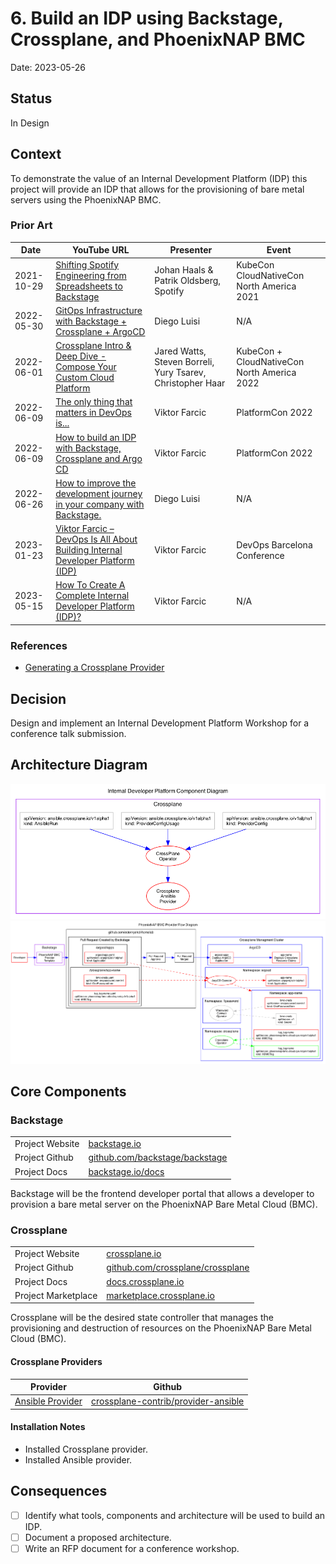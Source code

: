 # 6. Build an IDP using Backstage, Crossplane, and PhoenixNAP BMC

Date: 2023-05-26

## Status

In Design

## Context

To demonstrate the value of an Internal Development Platform (IDP)
this project will provide an IDP that allows for the provisioning of
bare metal servers using the PhoenixNAP BMC.

### Prior Art

| Date | YouTube URL | Presenter | Event |
| --- | --- | --- | --- |
| 2021-10-29 | [Shifting Spotify Engineering from Spreadsheets to Backstage](https://www.youtube.com/watch?v=lCgDiusuixM) | Johan Haals & Patrik Oldsberg, Spotify | KubeCon CloudNativeCon North America 2021 |
| 2022-05-30 | [GitOps Infrastructure with Backstage + Crossplane + ArgoCD](https://www.youtube.com/watch?v=Ii-lpLuzPxw) | Diego Luisi | N/A |
| 2022-06-01 | [Crossplane Intro & Deep Dive - Compose Your Custom Cloud Platform](https://youtu.be/xECc7XlD5kY) | Jared Watts, Steven Borreli, Yury Tsarev, Christopher Haar | KubeCon + CloudNativeCon North America 2022 |
| 2022-06-09 | [The only thing that matters in DevOps is...](https://www.youtube.com/watch?v=raMMRFlOrFs) | Viktor Farcic | PlatformCon 2022 |
| 2022-06-09 | [How to build an IDP with Backstage, Crossplane and Argo CD](https://www.youtube.com/watch?v=d2L6PWGfhXI) | Viktor Farcic | PlatformCon 2022 |
| 2022-06-26 | [How to improve the development journey in your company with Backstage.](https://youtu.be/qFP_CcLp0Ao) | Diego Luisi | N/A |
| 2023-01-23 | [Viktor Farcic – DevOps Is All About Building Internal Developer Platform (IDP)](https://www.youtube.com/watch?v=U9zoxETp7XY) | Viktor Farcic | DevOps Barcelona Conference |
| 2023-05-15 | [How To Create A Complete Internal Developer Platform (IDP)?](https://www.youtube.com/watch?v=Rg98GoEHBd4) | Viktor Farcic | N/A |

### References

- [Generating a Crossplane Provider](https://github.com/upbound/upjet/blob/main/docs/generating-a-provider.md)


## Decision

Design and implement an Internal Development Platform Workshop for a conference
talk submission.

## Architecture Diagram

![IDP Architecture Diagram](../diagrams/internal-developer-platform.png)
![BMC Provider Flow](../diagrams/xrd-bmctag.png)

## Core Components

### Backstage

|     |     |
| --- | --- |
| Project Website | [backstage.io](http://backstage.io) |
| Project Github  | [github.com/backstage/backstage](https://github.com/backstage/backstage) |
| Project Docs    | [backstage.io/docs](https://backstage.io/docs) | 

Backstage will be the frontend developer portal that allows a developer to
provision a bare metal server on the PhoenixNAP Bare Metal Cloud (BMC).

### Crossplane

|     |     |
| --- | --- |
| Project Website | [crossplane.io](https://crossplane.io)
| Project Github | [github.com/crossplane/crossplane](https://github.com/crossplane/crossplane) |
| Project Docs | [docs.crossplane.io](https://docs.crossplane.io/) |
| Project Marketplace | [marketplace.crossplane.io](https://marketplace.upbound.io/) |

Crossplane will be the desired state controller that manages the provisioning and
destruction of resources on the PhoenixNAP Bare Metal Cloud (BMC).

#### Crossplane Providers

| Provider | Github |
| --- | --- |
| [Ansible Provider](https://marketplace.upbound.io/providers/crossplane-contrib/provider-ansible) | [crossplane-contrib/provider-ansible](https://github.com/crossplane-contrib/provider-ansible) |

#### Installation Notes

- Installed Crossplane provider.
- Installed Ansible provider.

## Consequences

- [ ] Identify what tools, components and architecture will be used to build an IDP.
- [ ] Document a proposed architecture.
- [ ] Write an RFP document for a conference workshop.
